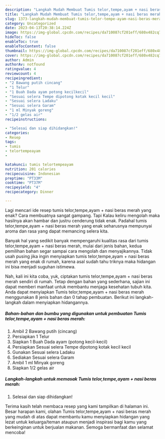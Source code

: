 ```yaml
---
description: "Langkah Mudah Membuat Tumis telor,tempe,ayam + nasi beras merah yang Enak}"
title: "Langkah Mudah Membuat Tumis telor,tempe,ayam + nasi beras merah yang Enak}"
slug: 1373-langkah-mudah-membuat-tumis-telor-tempe-ayam-nasi-beras-merah-yang-enak
category: Uncategorized
date: 2023-04-13T20:38:14.224Z
image: https://img-global.cpcdn.com/recipes/da710087cf201eff/680x482cq70/tumis-telortempeayam-nasi-beras-merah-foto-resep-utama.jpg
hideToc: false
enableToc: true
enableTocContent: false
thumbnail: https://img-global.cpcdn.com/recipes/da710087cf201eff/680x482cq70/tumis-telortempeayam-nasi-beras-merah-foto-resep-utama.jpg
cover: https://img-global.cpcdn.com/recipes/da710087cf201eff/680x482cq70/tumis-telortempeayam-nasi-beras-merah-foto-resep-utama.jpg
author: Admin
authorAv: notfound
ratingvalue: 4
reviewcount: 4
recipeingredient:
- "2 Bawang putih cincang"
- "1 Telur"
- "1 Buah Dada ayam potong kecilkecil"
- "Sesuai selera Tempe dipotong kotak kecil kecil"
- "Sesuai selera Ladaku"
- "Sesuai selera Garam"
- "1 ml Minyak goreng"
- "1/2 gelas air"
recipeinstructions:

- "Selesai dan siap dihidangkan!"
categories:
- Resep
tags:
- tumis
- telortempeayam
- 

katakunci: tumis telortempeayam  
nutrition: 201 calories
recipecuisine: Indonesian
preptime: "PT33M"
cooktime: "PT37M"
recipeyield: "4"
recipecategory: Dinner

---
```



Lagi mencari ide resep tumis telor,tempe,ayam + nasi beras merah yang enak? Cara membuatnya sangat gampang. Tapi Kalau keliru mengolah maka hasilnya akan hambar dan justru cenderung tidak enak. Padahal tumis telor,tempe,ayam + nasi beras merah yang enak seharusnya mempunyai aroma dan rasa yang dapat memancing selera kita.




Banyak hal yang sedikit banyak mempengaruhi kualitas rasa dari tumis telor,tempe,ayam + nasi beras merah, mulai dari jenis bahan, kedua pemilihan bahan segar sampai cara mengolah dan menyajikannya. Tidak usah pusing jika ingin menyiapkan tumis telor,tempe,ayam + nasi beras merah yang enak di rumah, karena asal sudah tahu triknya maka hidangan ini bisa menjadi suguhan istimewa.


Nah, kali ini kita coba, yuk, ciptakan tumis telor,tempe,ayam + nasi beras merah sendiri di rumah. Tetap dengan bahan yang sederhana, sajian ini dapat memberi manfaat untuk membantu menjaga kesehatan tubuh kita. Anda dapat menyiapkan Tumis telor,tempe,ayam + nasi beras merah menggunakan 8 jenis bahan dan 0 tahap pembuatan. Berikut ini langkah-langkah dalam menyiapkan hidangannya.

<!--inarticleads1-->

##### Bahan-bahan dan bumbu yang digunakan untuk pembuatan Tumis telor,tempe,ayam + nasi beras merah:

1. Ambil 2 Bawang putih (cincang)
1. Persiapkan 1 Telur
1. Siapkan 1 Buah Dada ayam (potong kecil-kecil)
1. Persiapkan Sesuai selera Tempe dipotong kotak kecil kecil
1. Gunakan Sesuai selera Ladaku
1. Sediakan Sesuai selera Garam
1. Ambil 1 ml Minyak goreng
1. Siapkan 1/2 gelas air




<!--inarticleads2-->

##### Langkah-langkah untuk memasak Tumis telor,tempe,ayam + nasi beras merah:


1. Selesai dan siap dihidangkan!



Terima kasih telah membaca resep yang kami tampilkan di halaman ini. Besar harapan kami, olahan Tumis telor,tempe,ayam + nasi beras merah yang mudah di atas dapat membantu kamu menyiapkan hidangan yang lezat untuk keluarga/teman ataupun menjadi inspirasi bagi kamu yang berkeinginan untuk berjualan makanan. Semoga bermanfaat dan selamat mencoba!
